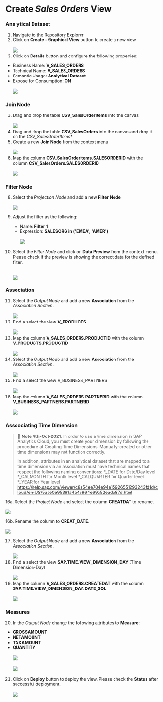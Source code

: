 # Create <i>Sales Orders</i> View

### Analytical Dataset
1. Navigate to the Repository Explorer
2. Click on **Create - Graphical View** button to create a new view
  <br><br>![](/exercises/ex1/images/create_in_repository_explorer.png)
3. Click on **Details** button and configure the following properties:
  - Business Name: **V_SALES_ORDERS**
  - Technical Name: **V_SALES_ORDERS**
  - Semantic Usage: **Analytical Dataset**
  - Expose for Consumption: **ON**
    <br><br>![](../images/create_sales_orders_ads_01.png)

### Join Node
3. Drag and drop the table **CSV_SalesOrderItems** into the canvas
  <br><br>![](../images/create_sales_orders_ads_02.png)
4. Drag and drop the table **CSV_SalesOrders** into the canvas and drop it on the *CSV_SalesOrderItems**
5. Create a new **Join Node** from the context menu 
  <br><br>![](../images/create_sales_orders_ads_03.png)
7. Map the column **CSV_SalesOrderItems.SALESORDERID** with the column **CSV_SalesOrders.SALESORDERID**
  <br><br>![](../images/create_sales_orders_ads_04.png)

### Filter Node
8. Select the *Projection Node* and add a new **Filter Node**
  <br><br>![](../images/create_sales_orders_ads_05.png)

9. Adjust the filter as the following:
    - Name: **Filter 1**
    - Expression: **SALESORG in ('EMEA', 'AMER')**
      <br><br>![](../images/create_sales_orders_ads_06.png)
      
10. Select the *Filter Node* and click on **Data Preview** from the context menu. Please check if the preview is showing the correct data for the defined filter.  
      <br><br>![](../images/create_sales_orders_ads_07.png) 
 
### Association
11. Select the *Output Node* and add a new **Association** from the *Association Section*. 
  <br><br>![](../images/create_sales_orders_ads_08.png)
12. Find a select the view **V_PRODUCTS**
  <br><br>![](../images/create_sales_orders_ads_09.png)
13. Map the column **V_SALES_ORDERS.PRODUCTID** with the column **V_PRODUCTS.PRODUCTID**
  <br><br>![](../images/create_sales_orders_ads_10.png)
14. Select the *Output Node* and add a new **Association** from the *Association Section*. 
  <br><br>![](../images/create_sales_orders_ads_08.png)
15. Find a select the view V_BUSINESS_PARTNERS
  <br><br>![](../images/create_sales_orders_ads_11.png)
16. Map the column **V_SALES_ORDERS.PARTNERID** with the column **V_BUSINESS_PARTNERS.PARTNERID**
  <br><br>![](../images/create_sales_orders_ads_12.png)
  
### Asscociating Time Dimension
  >:triangular_flag_on_post: **Note 4th-Oct-2021**: In order to use a time dimension in SAP Analytics Cloud, you must create your dimension by following the procedure at Creating Time Dimensions. Manually-created or other time dimensions may not function correctly.
>
>In addition, attributes in an analytical dataset that are mapped to a time dimension via an association must have technical names that respect the following naming conventions:
*_DATE for Date/Day level
*_CALMONTH for Month level
*_CALQUARTER for Quarter level
*_YEAR for Year level
  >https://help.sap.com/viewer/c8a54ee704e94e15926551293243fd1d/cloud/en-US/5aae0e95361a4a4c964e69c52eada87d.html

16a. Select the _Project Node_ and select the column **CREATDAT** to rename. 
  <br><br>![](../images/create_sales_orders_ads_20.png)
  
16b. Rename the column to **CREAT_DATE**. 
  <br><br>![](../images/create_sales_orders_ads_21.png)
  
17. Select the *Output Node* and add a new **Association** from the *Association Section*. 
  <br><br>![](../images/create_sales_orders_ads_08.png)
18. Find a select the view **SAP.TIME.VIEW_DIMENSION_DAY** (Time Dimension-Day)
  <br><br>![](../images/create_sales_orders_ads_13.png)
19. Map the column **V_SALES_ORDERS.CREATEDAT** with the column **SAP.TIME.VIEW_DIMENSION_DAY.DATE_SQL**
  <br><br>![](../images/create_sales_orders_ads_14.png)
  

### Measures
20. In the *Output Node* change the following attributes to **Measure**:
  - **GROSSAMOUNT**
  - **NETAMOUNT**
  - **TAXAMOUNT**
  - **QUANTITY**
    <br><br>![](../images/create_sales_orders_ads_15.png)
    <br><br>![](../images/create_sales_orders_ads_16.png)
  
21. Click on **Deploy** button to deploy the view. Please check the **Status** after successful deployment.
  <br><br>![](../images/create_sales_orders_ads_17.png)


